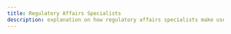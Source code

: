 ```yaml
---
title: Regulatory Affairs Specialists
description: explanation on how regulatory affairs specialists make use of surveilr.
---
```

